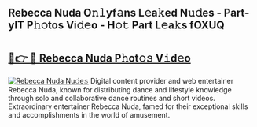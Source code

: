 ## Rebecca Nuda O𝚗𝚕yf𝚊ns L𝚎a𝚔ed N𝚞𝚍es - Part-yIT P𝚑𝚘tos Vi𝚍𝚎o - H𝚘𝚝 Part L𝚎a𝚔s fOXUQ

# <h2><a href="http://kfctvim.oniu.top/?m=Rebecca+Nuda">🔗👉 🔴 Rebecca Nuda P𝚑ot𝚘𝚜 V𝚒d𝚎o</a></h2>

[![Rebecca Nuda Nu𝚍e𝚜](https://i.imgur.com/0qMVB7G.gif)](http://kfctvim.oniu.top/?m=Rebecca+Nuda)
Digital content provider and web entertainer Rebecca Nuda, known for distributing dance and lifestyle knowledge through solo and collaborative dance routines and short videos. Extraordinary entertainer Rebecca Nuda, famed for their exceptional skills and accomplishments in the world of amusement.  
